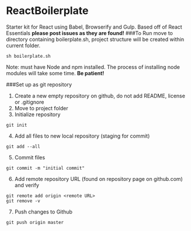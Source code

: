 # ReactBoilerplate
Starter kit for React using Babel, Browserify and Gulp. Based off of React Essentials
**please post issues as they are found!**
###To Run
move to directory containing boilerplate.sh, project structure will be created within current folder.
```
sh boilerplate.sh
```
Note: must have Node and npm installed. The process of installing node modules will take some time. **Be patient!**

###Set up as git repository
1. Create a new empty repository on github, do not add README, license or .gitignore
2. Move to project folder
3. Initialize repository

  ```
  git init
  ```

4. Add all files to new local repository (staging for commit)

  ```
  git add --all
  ```

5. Commit files

  ```
  git commit -m "initial commit"
  ```

6. Add remote repository URL (found on repository page on github.com) and verify

  ```
  git remote add origin <remote URL>
  git remove -v
  ```

7. Push changes to Github

  ```
  git push origin master
  ```
